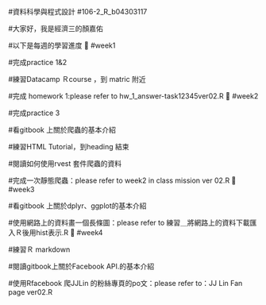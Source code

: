 #資料科學與程式設計
#106-2_R_b04303117

#大家好，我是經濟三的顏嘉佑


#以下是每週的學習進度
:school_satchel:
#week1

#完成practice 1&2

#練習Datacamp Ｒcourse ，到 matric 附近

#完成 homework 1:please refer to hw_1_answer-task12345ver02.R
:school_satchel:
#week2

#完成practice 3

#看gitbook 上關於爬蟲的基本介紹

#練習HTML Tutorial，到heading 結束

#閱讀如何使用rvest 套件爬蟲的資料

#完成一次靜態爬蟲：please refer to week2 in class mission ver 02.R
:school_satchel:
#week3

#看gitbook 上關於dplyr、ggplot的基本介紹

#使用網路上的資料畫一個長條圖：please refer to 練習＿將網路上的資料下載匯入Ｒ後用hist表示.R
:school_satchel:
#week4

#練習Ｒ markdown

#閱讀gitbook上關於Facebook API.的基本介紹

#使用Rfacebook 爬JJLin 的粉絲專頁的po文：please refer to：JJ Lin Fan page ver02.R
